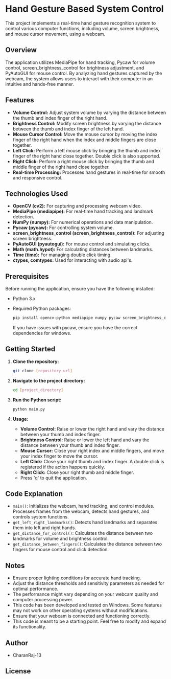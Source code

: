 # Hand Gesture Based System Control

This project implements a real-time hand gesture recognition system to control various computer functions, including volume, screen brightness, and mouse cursor movement, using a webcam.

## Overview

The application utilizes MediaPipe for hand tracking, Pycaw for volume control, screen_brightness_control for brightness adjustment, and PyAutoGUI for mouse control. By analyzing hand gestures captured by the webcam, the system allows users to interact with their computer in an intuitive and hands-free manner.

## Features

* **Volume Control:** Adjust system volume by varying the distance between the thumb and index finger of the right hand.
* **Brightness Control:** Modify screen brightness by varying the distance between the thumb and index finger of the left hand.
* **Mouse Cursor Control:** Move the mouse cursor by moving the index finger of the right hand when the index and middle fingers are close together.
* **Left Click:** Perform a left mouse click by bringing the thumb and index finger of the right hand close together. Double click is also supported.
* **Right Click:** Perform a right mouse click by bringing the thumb and middle finger of the right hand close together.
* **Real-time Processing:** Processes hand gestures in real-time for smooth and responsive control.

## Technologies Used

* **OpenCV (cv2):** For capturing and processing webcam video.
* **MediaPipe (mediapipe):** For real-time hand tracking and landmark detection.
* **NumPy (numpy):** For numerical operations and data manipulation.
* **Pycaw (pycaw):** For controlling system volume.
* **screen_brightness_control (screen_brightness_control):** For adjusting screen brightness.
* **PyAutoGUI (pyautogui):** For mouse control and simulating clicks.
* **Math (math.hypot):** For calculating distances between landmarks.
* **Time (time):** For managing double click timing.
* **ctypes, comtypes:** Used for interacting with audio api's.

## Prerequisites

Before running the application, ensure you have the following installed:

* Python 3.x
* Required Python packages:

    ```bash
    pip install opencv-python mediapipe numpy pycaw screen_brightness_control pyautogui
    ```
    If you have issues with pycaw, ensure you have the correct dependencies for windows.
## Getting Started

1.  **Clone the repository:**

    ```bash
    git clone [repository_url]
    ```

2.  **Navigate to the project directory:**

    ```bash
    cd [project_directory]
    ```

3.  **Run the Python script:**

    ```bash
    python main.py
    ```

4.  **Usage:**
    * **Volume Control:** Raise or lower the right hand and vary the distance between your thumb and index finger.
    * **Brightness Control:** Raise or lower the left hand and vary the distance between your thumb and index finger.
    * **Mouse Cursor:** Close your right index and middle fingers, and move your index finger to move the cursor.
    * **Left Click:** Close your right thumb and index finger. A double click is registered if the action happens quickly.
    * **Right Click:** Close your right thumb and middle finger.
    * Press 'q' to quit the application.

## Code Explanation

* `main()`: Initializes the webcam, hand tracking, and control modules. Processes frames from the webcam, detects hand gestures, and controls system functions.
* `get_left_right_landmarks()`: Detects hand landmarks and separates them into left and right hands.
* `get_distance_for_control()`: Calculates the distance between two landmarks for volume and brightness control.
* `get_distance_between_fingers()`: Calculates the distance between two fingers for mouse control and click detection.

## Notes

* Ensure proper lighting conditions for accurate hand tracking.
* Adjust the distance thresholds and sensitivity parameters as needed for optimal performance.
* The performance might vary depending on your webcam quality and computer processing power.
* This code has been developed and tested on Windows. Some features may not work on other operating systems without modifications.
* Ensure that your webcam is connected and functioning correctly.
* This code is meant to be a starting point. Feel free to modify and expand its functionality.

## Author

* CharanRaj-13

## License

